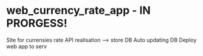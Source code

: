 # web_currency_rate_app - IN PRORGESS!
Site for currensies rate
API realisation --> store DB
Auto updating DB
Deploy web app to serv
